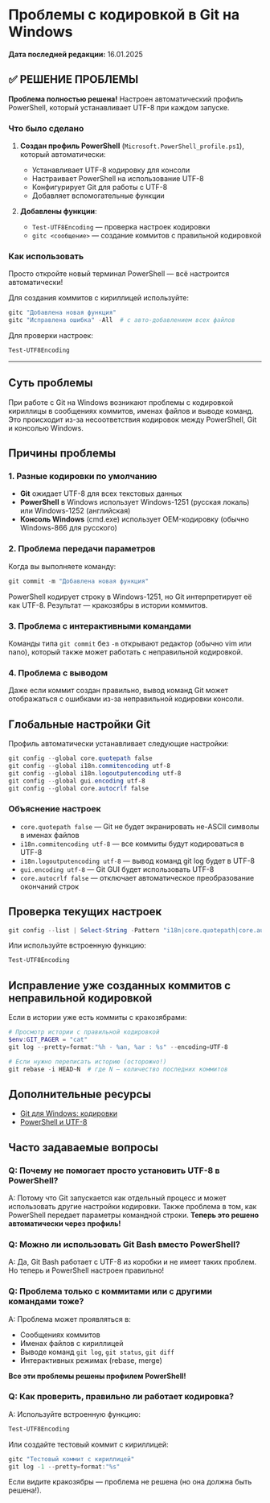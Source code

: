 # Проблемы с кодировкой в Git на Windows

**Дата последней редакции:** 16.01.2025

## ✅ РЕШЕНИЕ ПРОБЛЕМЫ

**Проблема полностью решена!** Настроен автоматический профиль PowerShell, который устанавливает UTF-8 при каждом запуске.

### Что было сделано

1. **Создан профиль PowerShell** (`Microsoft.PowerShell_profile.ps1`), который автоматически:
   - Устанавливает UTF-8 кодировку для консоли
   - Настраивает PowerShell на использование UTF-8
   - Конфигурирует Git для работы с UTF-8
   - Добавляет вспомогательные функции

2. **Добавлены функции**:
   - `Test-UTF8Encoding` — проверка настроек кодировки
   - `gitc <сообщение>` — создание коммитов с правильной кодировкой

### Как использовать

Просто откройте новый терминал PowerShell — всё настроится автоматически!

Для создания коммитов с кириллицей используйте:
```powershell
gitc "Добавлена новая функция"
gitc "Исправлена ошибка" -All  # с авто-добавлением всех файлов
```

Для проверки настроек:
```powershell
Test-UTF8Encoding
```

---

## Суть проблемы

При работе с Git на Windows возникают проблемы с кодировкой кириллицы в сообщениях коммитов, именах файлов и выводе команд. Это происходит из-за несоответствия кодировок между PowerShell, Git и консолью Windows.

## Причины проблемы

### 1. Разные кодировки по умолчанию

- **Git** ожидает UTF-8 для всех текстовых данных
- **PowerShell** в Windows использует Windows-1251 (русская локаль) или Windows-1252 (английская)
- **Консоль Windows** (cmd.exe) использует OEM-кодировку (обычно Windows-866 для русского)

### 2. Проблема передачи параметров

Когда вы выполняете команду:
```powershell
git commit -m "Добавлена новая функция"
```

PowerShell кодирует строку в Windows-1251, но Git интерпретирует её как UTF-8. Результат — кракозябры в истории коммитов.

### 3. Проблема с интерактивными командами

Команды типа `git commit` без `-m` открывают редактор (обычно vim или nano), который также может работать с неправильной кодировкой.

### 4. Проблема с выводом

Даже если коммит создан правильно, вывод команд Git может отображаться с ошибками из-за неправильной кодировки консоли.

## Глобальные настройки Git

Профиль автоматически устанавливает следующие настройки:

```powershell
git config --global core.quotepath false
git config --global i18n.commitencoding utf-8
git config --global i18n.logoutputencoding utf-8
git config --global gui.encoding utf-8
git config --global core.autocrlf false
```

### Объяснение настроек

- `core.quotepath false` — Git не будет экранировать не-ASCII символы в именах файлов
- `i18n.commitencoding utf-8` — все коммиты будут кодироваться в UTF-8
- `i18n.logoutputencoding utf-8` — вывод команд git log будет в UTF-8
- `gui.encoding utf-8` — Git GUI будет использовать UTF-8
- `core.autocrlf false` — отключает автоматическое преобразование окончаний строк

## Проверка текущих настроек

```powershell
git config --list | Select-String -Pattern "i18n|core.quotepath|core.autocrlf"
```

Или используйте встроенную функцию:
```powershell
Test-UTF8Encoding
```

## Исправление уже созданных коммитов с неправильной кодировкой

Если в истории уже есть коммиты с кракозябрами:

```powershell
# Просмотр истории с правильной кодировкой
$env:GIT_PAGER = "cat"
git log --pretty=format:"%h - %an, %ar : %s" --encoding=UTF-8

# Если нужно переписать историю (осторожно!)
git rebase -i HEAD~N  # где N — количество последних коммитов
```

## Дополнительные ресурсы

- [Git для Windows: кодировки](https://github.com/git-for-windows/git/wiki/FAQ#how-to-configure-git-to-handle-line-endings)
- [PowerShell и UTF-8](https://docs.microsoft.com/en-us/powershell/module/microsoft.powershell.core/about/about_character_encoding)

## Часто задаваемые вопросы

### Q: Почему не помогает просто установить UTF-8 в PowerShell?

A: Потому что Git запускается как отдельный процесс и может использовать другие настройки кодировки. Также проблема в том, как PowerShell передает параметры командной строки. **Теперь это решено автоматически через профиль!**

### Q: Можно ли использовать Git Bash вместо PowerShell?

A: Да, Git Bash работает с UTF-8 из коробки и не имеет таких проблем. Но теперь и PowerShell настроен правильно!

### Q: Проблема только с коммитами или с другими командами тоже?

A: Проблема может проявляться в:
- Сообщениях коммитов
- Именах файлов с кириллицей
- Выводе команд `git log`, `git status`, `git diff`
- Интерактивных режимах (rebase, merge)

**Все эти проблемы решены профилем PowerShell!**

### Q: Как проверить, правильно ли работает кодировка?

A: Используйте встроенную функцию:
```powershell
Test-UTF8Encoding
```

Или создайте тестовый коммит с кириллицей:
```powershell
gitc "Тестовый коммит с кириллицей"
git log -1 --pretty=format:"%s"
```
Если видите кракозябры — проблема не решена (но она должна быть решена!).

